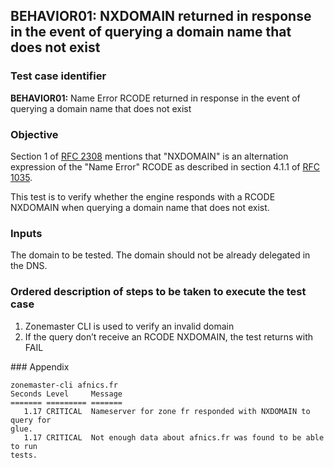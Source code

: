 ## BEHAVIOR01: NXDOMAIN returned in response in the event of querying a domain name that does not exist

### Test case identifier

**BEHAVIOR01:** Name Error RCODE returned in response in the event of
querying a domain name that does not exist

### Objective 
Section 1 of [RFC 2308](https://tools.ietf.org/html/rfc2308) mentions that
"NXDOMAIN" is an alternation expression of the "Name Error" RCODE as described
in section 4.1.1 of [RFC 1035](https://tools.ietf.org/html/rfc1035).

This test is to verify whether the engine responds with a RCODE NXDOMAIN when
querying a domain name that does not exist.

### Inputs

The domain to be tested. The domain should not be already delegated in the DNS.

### Ordered description of steps to be taken to execute the test case

1. Zonemaster CLI is used to verify an invalid domain
2. If the query don’t receive an RCODE NXDOMAIN, the test returns with FAIL


### Appendix
```
zonemaster-cli afnics.fr
Seconds Level     Message
======= ========= =======
   1.17 CRITICAL  Nameserver for zone fr responded with NXDOMAIN to query for
glue.
   1.17 CRITICAL  Not enough data about afnics.fr was found to be able to run
tests.
```
